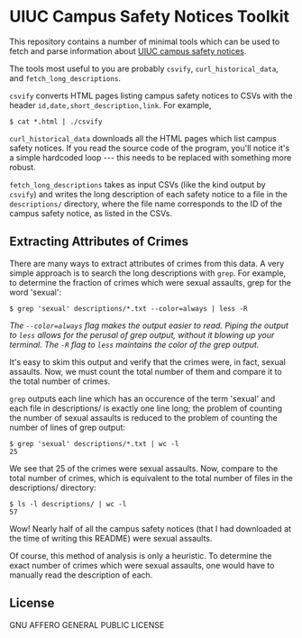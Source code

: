 # UIUC Campus Safety Notices Toolkit

This repository contains a number of minimal tools
which can be used to fetch and parse information about
[UIUC campus safety notices](https://blogs.illinois.edu/view/7513).

The tools most useful to you are probably `csvify`,
`curl_historical_data`, and `fetch_long_descriptions`.

`csvify` converts HTML pages listing campus safety
notices to CSVs with the header
`id,date,short_description,link`. For example,

```
$ cat *.html | ./csvify
```

`curl_historical_data` downloads all the HTML pages
which list campus safety notices. If you read the
source code of the program, you'll notice it's a simple
hardcoded loop --- this needs to be replaced with
something more robust.

`fetch_long_descriptions` takes as input CSVs (like the
kind output by `csvify`) and writes the long
description of each safety notice to a file in the
`descriptions/` directory, where the file name
corresponds to the ID of the campus safety notice, as
listed in the CSVs.

## Extracting Attributes of Crimes

There are many ways to extract attributes of crimes
from this data. A very simple approach is to search the
long descriptions with `grep`. For example, to
determine the fraction of crimes which were sexual
assaults, grep for the word 'sexual':

```
$ grep 'sexual' descriptions/*.txt --color=always | less -R
```

*The `--color=always` flag makes the output easier to
read. Piping the output to `less` allows for the
perusal of grep output, without it blowing up your
terminal. The `-R` flag to `less` maintains the color
of the grep output.*

It's easy to skim this output and verify that the
crimes were, in fact, sexual assaults. Now, we must
count the total number of them and compare it to the
total number of crimes.

`grep` outputs each line which
has an occurence of the term 'sexual' and each file in
descriptions/ is exactly one line long; the problem of
counting the number of sexual assaults is reduced to
the problem of counting the number of lines of grep
output:

```
$ grep 'sexual' descriptions/*.txt | wc -l
25
```

We see that 25 of the crimes were sexual assaults. Now,
compare to the total number of crimes, which is
equivalent to the total number of files in the
descriptions/ directory:

```
$ ls -l descriptions/ | wc -l
57
```

Wow! Nearly half of all the campus safety notices (that
I had downloaded at the time of writing this README)
were sexual assaults.

Of course, this method of analysis is only a
heuristic. To determine the exact number of crimes
which were sexual assaults, one would have to manually
read the description of each.

## License

GNU AFFERO GENERAL PUBLIC LICENSE

